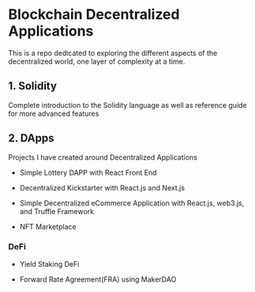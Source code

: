 # Blockchain Decentralized Applications
This is a repo dedicated to exploring the different aspects of the decentralized world, one layer of complexity at a time.

## 1. Solidity

Complete introduction to the Solidity language as well as reference guide for more advanced features

## 2. DApps

Projects I have created around Decentralized Applications

- Simple Lottery DAPP with React Front End

- Decentralized Kickstarter with React.js and Next.js

- Simple Decentralized eCommerce Application with React.js, web3.js, and Truffle Framework

- NFT Marketplace

### DeFi

- Yield Staking DeFi

- Forward Rate Agreement(FRA) using MakerDAO 
